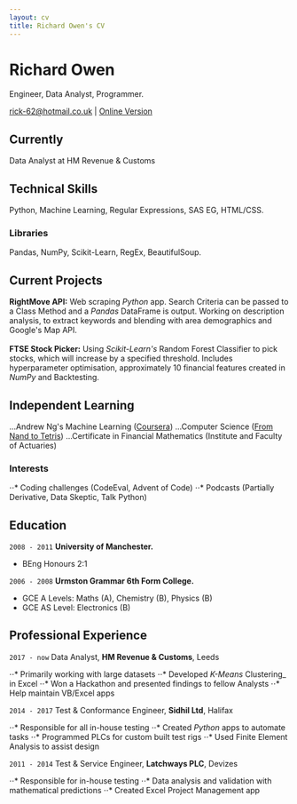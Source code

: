 ```yaml
---
layout: cv
title: Richard Owen's CV
---
```

# Richard Owen
Engineer, Data Analyst, Programmer.

<div id="webaddress">
<a href="rick-62@hotmail.co.uk">rick-62@hotmail.co.uk</a>
  | <a href="https://rick-62.github.io/markdown-cv/">Online Version</a>
</div>


## Currently

Data Analyst at HM Revenue & Customs

## Technical Skills

Python, Machine Learning, Regular Expressions, SAS EG, HTML/CSS.

### Libraries

Pandas, NumPy, Scikit-Learn, RegEx, BeautifulSoup.

## Current Projects

**RightMove API:** 
Web scraping <i>Python</i> app. Search Criteria can be passed to a Class Method and a <i>Pandas</i> DataFrame is output. Working on description analysis, to extract keywords and blending with area demographics and Google's Map API.
<br><br>
**FTSE Stock Picker:** 
Using <i>Scikit-Learn's</i> Random Forest Classifier to pick stocks, which will increase by a specified threshold. Includes hyperparameter optimisation, approximately 10 financial features created in <i>NumPy</i> and Backtesting. 

## Independent Learning

...Andrew Ng's Machine Learning ([Coursera](https://www.coursera.org/learn/machine-learning))
...Computer Science ([From Nand to Tetris](http://nand2tetris.org/))
...Certificate in Financial Mathematics (Institute and Faculty of Actuaries)

### Interests
⋅⋅* Coding challenges (CodeEval, Advent of Code)
⋅⋅* Podcasts (Partially Derivative, Data Skeptic, Talk Python)

## Education

`2008 - 2011`
__University of Manchester.__

- BEng Honours 2:1

`2006 - 2008`
__Urmston Grammar 6th Form College.__

- GCE A Levels: Maths (A), Chemistry (B), Physics (B)
- GCE AS Level: Electronics (B)

## Professional Experience

`2017 - now`
Data Analyst, __HM Revenue & Customs__, Leeds

⋅⋅* Primarily working with large datasets
⋅⋅* Developed <i>K-Means</i> Clustering_ in Excel
⋅⋅* Won a Hackathon and presented findings to fellow Analysts
⋅⋅* Help maintain VB/Excel apps

`2014 - 2017`
Test & Conformance Engineer, __Sidhil Ltd__, Halifax

⋅⋅* Responsible for all in-house testing
⋅⋅* Created <i>Python</i> apps to automate tasks
⋅⋅* Programmed PLCs for custom built test rigs
⋅⋅* Used Finite Element Analysis to assist design

`2011 - 2014`
Test & Service Engineer, __Latchways PLC__, Devizes

⋅⋅* Responsible for in-house testing
⋅⋅* Data analysis and validation with mathematical predictions
⋅⋅* Created Excel Project Management app

<!-- ### Footer

Last updated: Jan 2018 -->


